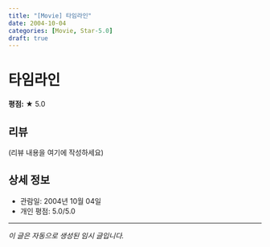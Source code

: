 ```yaml
---
title: "[Movie] 타임라인"
date: 2004-10-04
categories: [Movie, Star-5.0]
draft: true
---
```


# 타임라인

**평점:** ★ 5.0

## 리뷰

(리뷰 내용을 여기에 작성하세요)

## 상세 정보

- 관람일: 2004년 10월 04일
- 개인 평점: 5.0/5.0

---

*이 글은 자동으로 생성된 임시 글입니다.*
